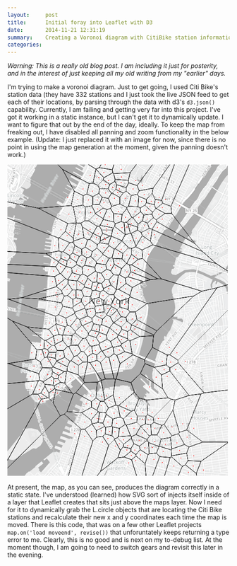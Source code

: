 ```yaml
---
layout:     post
title:      Initial foray into Leaflet with D3
date:       2014-11-21 12:31:19
summary:    Creating a Voronoi diagram with CitiBike station information
categories: 
---
```


_Warning: This is a really old blog post. I am including it just for posterity, and in the interest of just keeping all my old writing from my "earlier" days._

I'm trying to make a voronoi diagram. Just to get going, I used Citi Bike's station data (they have 332 stations and I just took the live JSON feed to get each of their locations, by parsing through the data with d3's `d3.json()` capability. Currently, I am failing and getting very far into this project. I've got it working in a static instance, but I can't get it to dynamically update. I want to figure that out by the end of the day, ideally. To keep the map from freaking out, I have disabled all panning and zoom functionality in the below example. (Update: I just replaced it with an image for now, since there is no point in using the map generation at the moment, given the panning doesn't work.)

![voronoi](https://raw.githubusercontent.com/kuanb/kuanb.github.io/master/images/_posts/citibike_station_voronoi.png)

At present, the map, as you can see, produces the diagram correctly in a static state. I've understood (learned) how SVG sort of injects itself inside of a layer that Leaflet creates that sits just above the maps layer. Now I need for it to dynamically grab the L.circle objects that are locating the Citi Bike stations and recalculate their new x and y coordinates each time the map is moved. There is this code, that was on a few other Leaflet projects `map.on('load moveend', revise())` that unforuntately keeps returning a type error to me. Clearly, this is no good and is next on my to-debug list. At the moment though, I am going to need to switch gears and revisit this later in the evening.